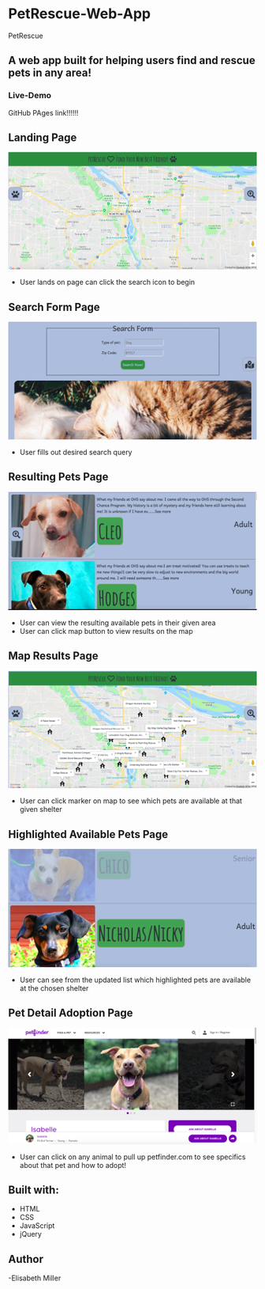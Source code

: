 # PetRescue-Web-App

PetRescue

## A web app built for helping users find and rescue pets in any area!

### Live-Demo
GitHub PAges link!!!!!!

## Landing Page
![Landing Page](https://raw.githubusercontent.com/libbymiller09/PetRescue-Web-App/master/LandingPage.png?raw=true "Landing Page")
* User lands on page can click the search icon to begin

## Search Form Page
![Search Page](https://raw.githubusercontent.com/libbymiller09/PetRescue-Web-App/master/SearchForm.png?raw=true "Search Form Page")
* User fills out desired search query

## Resulting Pets Page
![Results Page](https://raw.githubusercontent.com/libbymiller09/PetRescue-Web-App/master/PetResultsPage.png?raw=true "Pet Results Page")
* User can view the resulting available pets in their given area 
* User can click map button to view results on the map

## Map Results Page
![Map Results Page](https://raw.githubusercontent.com/libbymiller09/PetRescue-Web-App/master/MapResultsPage.png?raw=true "Map Results Page")
* User can click marker on map to see which pets are available at that given shelter

## Highlighted Available Pets Page
![Available Pets](https://raw.githubusercontent.com/libbymiller09/PetRescue-Web-App/master/HighLight.png?raw=true "Available Pets Page")
* User can see from the updated list which highlighted pets are available at the chosen shelter

## Pet Detail Adoption Page
![Petfinder](https://raw.githubusercontent.com/libbymiller09/PetRescue-Web-App/master/PetFinderDetails.png?raw=true "Pet Details Page")
* User can click on any animal to pull up petfinder.com to see specifics about that pet and how to adopt!

## Built with:
* HTML
* CSS
* JavaScript
* jQuery

## Author
-Elisabeth Miller
